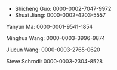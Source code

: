 * Shicheng Guo:  0000-0002-7047-9972
* Shuai Jiang: 0000-0002-4203-5557

Yanyun Ma: 0000-0001-9541-1854

Minghua Wang: 0000-0003-3996-9874

Jiucun Wang: 0000-0003-2765-0620

Steve Schrodi: 0000-0003-2304-8528
